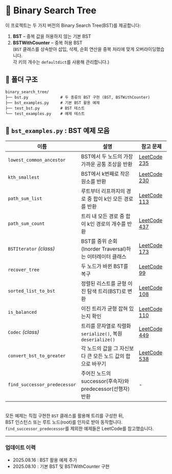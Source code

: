 # 🌳 Binary Search Tree 

이 프로젝트는 두 가지 버전의 Binary Search Tree(BST)를 제공합니다:

1. **BST** – 중복 값을 허용하지 않는 기본 BST
2. **BSTWithCounter** – 중복 허용 BST <br>
(`BST` 클래스를 상속받아 삽입, 삭제, 순회 연산을 중복 처리에 맞게 오버라이딩했습니다. <br>
각 키의 개수는 `defaultdict`를 사용해 관리합니다.)

## 📁 폴더 구조
````
binary_search_tree/ 
├── bst.py              # 두 종류의 BST 구현 (BST, BSTWithCounter)
├── bst_examples.py     # 기본 BST 활용 예제 
├── test_bst.py         # BST 테스트 
└── test_examples.py    # 예제 테스트
````

## 📄 `bst_examples.py` : BST 예제 모음
| 이름                           | 설명                                           | 참고 문제                                                                                                |
|------------------------------|----------------------------------------------|------------------------------------------------------------------------------------------------------|
| `lowest_common_ancestor`     | BST에서 두 노드의 가장 가까운 공통 조상을 반환                 | [LeetCode 235](https://leetcode.com/problems/lowest-common-ancestor-of-a-binary-search-tree/)        |
| `kth_smallest`               | BST에서 k번째로 작은 원소를 반환                         | [LeetCode 230](https://leetcode.com/problems/kth-smallest-element-in-a-bst/)                         |
| `path_sum_list`              | 루트부터 리프까지의 경로 중 합이 k인 모든 경로를 반환              | [LeetCode 113](https://leetcode.com/problems/path-sum-ii/)                                           |
| `path_sum_count`             | 트리 내 모든 경로 중 합이 k인 경로의 개수를 반환                | [LeetCode 437](https://leetcode.com/problems/path-sum-iii/)                                          |
| `BSTIterator` *(class)*      | BST를 중위 순회(Inorder Traversal)하는 이터레이터 클래스    | [LeetCode 173](https://leetcode.com/problems/binary-search-tree-iterator/)                           |
| `recover_tree`               | 두 노드가 바뀐 BST를 복구                             | [LeetCode 99](https://leetcode.com/problems/recover-binary-search-tree/)                             |
| `sorted_list_to_bst`         | 정렬된 리스트를 균형 이진 탐색 트리(BST)로 변환                | [LeetCode 108](https://leetcode.com/problems/convert-sorted-array-to-binary-search-tree/description/) |
| `is_balanced`	               | 이진 트리가 균형 잡혀 있는지 확인                          |[LeetCode 110](https://leetcode.com/problems/balanced-binary-tree/description/)
| `Codec` *(class)*            | 트리를 문자열로 직렬화`serialize()`, 복원`deserialize()` | [LeetCode 449](https://leetcode.com/problems/serialize-and-deserialize-bst/)                         |
| `convert_bst_to_greater`     | 각 노드의 값을 그 자신보다 큰 모든 노드 값의 합으로 바꾸기           | [LeetCode 538](https://leetcode.com/problems/convert-bst-to-greater-tree/)                           |
| `find_successor_predecessor` | 주어진 노드의 successor(후속자)와 predecessor(선행자) 반환  | -                                                                                                    |

<br>모든 예제는 직접 구현한 `BST` 클래스를 활용해 트리를 구성한 뒤, <br> 
BST 인스턴스 또는 루트 노드(root)를 인자로 받아 동작합니다. <br>
`find_successor_predecessor`를 제외한 예제들은 LeetCode를 참고했습니다.

---
### 업데이트 이력
- 2025.08.16 : BST 활용 예제 추가
- 2025.08.10 : 기본 BST 및 BSTWithCounter 구현
